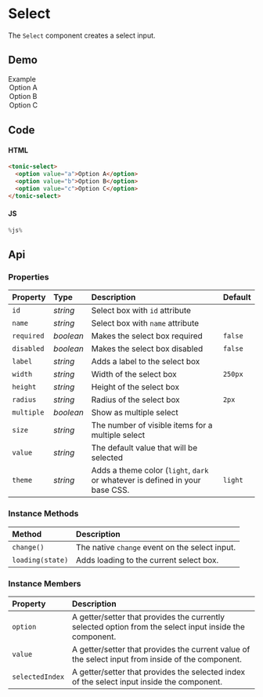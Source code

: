 # Select

The `Select` component creates a select input.

## Demo

<div class="example">
  <div class="header">Example</div>
  <div class="content">
    <tonic-select label="Select an Option" id="options-example-1">
      <option value="a">Option A</option>
      <option value="b">Option B</option>
      <option value="c">Option C</option>
    </tonic-select>
  </div>
</div>

## Code

#### HTML
```html
<tonic-select>
  <option value="a">Option A</option>
  <option value="b">Option B</option>
  <option value="c">Option C</option>
</tonic-select>
```

#### JS
```js
%js%
```

## Api

### Properties

| Property | Type | Description | Default |
| :--- | :--- | :--- | :--- |
| `id` | *string* | Select box with `id` attribute | |
| `name` | *string* | Select box with `name` attribute | |
| `required` | *boolean* | Makes the select box required | `false` |
| `disabled` | *boolean* | Makes the select box disabled | `false` |
| `label` | *string* | Adds a label to the select box | |
| `width` | *string* | Width of the select box | `250px` |
| `height` | *string* | Height of the select box | |
| `radius` | *string* | Radius of the select box | `2px` |
| `multiple` | *boolean* | Show as multiple select | |
| `size` | *string* | The number of visible items for a multiple select |  |
| `value` | *string* | The default value that will be selected | |
| `theme` | *string* | Adds a theme color (`light`, `dark` or whatever is defined in your base CSS. | `light` |

### Instance Methods

| Method | Description |
| :--- | :--- |
| `change()` | The native `change` event on the select input. |
| `loading(state)` | Adds loading to the current select box. | |

### Instance Members

| Property | Description |
| :--- | :--- |
| `option` | A getter/setter that provides the currently selected option from the select input inside the component. |
| `value` | A getter/setter that provides the current value of the select input from inside of the component. |
| `selectedIndex` | A getter/setter that provides the selected index of the select input inside the component. |

